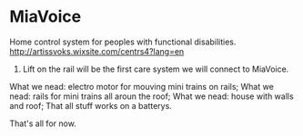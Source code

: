 # MiaVoice
Home control system for peoples with functional disabilities.
http://artissvoks.wixsite.com/centrs4?lang=en

1. Lift on the rail will be the first care system we will connect to MiaVoice.

  What we nead: electro motor for mouving mini trains on rails;
  What we nead: rails for mini trains all aroun the roof;
  What we nead: house with walls and roof;
  That all stuff works on a batterys.
  
  That's all for now.
